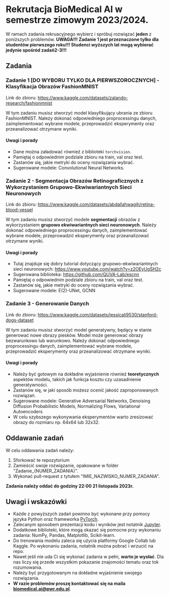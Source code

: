 # Rekrutacja BioMedical AI w semestrze zimowym 2023/2024.

W ramach zadania rekruacyjnego wybierz i spróbuj rozwiązać **jeden** z poniższych problemów. 
**UWAGA!!! Zadanie 1 jest przeznaczone tylko dla studentów pierwszego roku!!! Studenci wyższych lat mogą wybierać jedynie spośród zadań2-3!!!**

## Zadania

### Zadanie 1 [DO WYBORU TYLKO DLA PIERWSZOROCZNYCH] - Klasyfikacja Obrazów FashionMNIST
Link do zbioru: https://www.kaggle.com/datasets/zalando-research/fashionmnist

W tym zadaniu musisz stworzyć model klasyfikujący ubrania ze zbioru FashionMNIST. Należy dokonać odpowiedniego proprocessingu danych, zaimplementować wybrane modele, przeprowadzić eksperymenty oraz przeanalizować otrzymane wyniki.

#### Uwagi i porady
* Dane można załadować również z biblioteki `torchvision`.
* Pamiętaj o odpowiednim podziale zbioru na train, val oraz test.
* Zastanów się, jakie metryki do oceny rozwiązania wybrać.
* Sugerowane modele: Convolutional Neural Networks.


### Zadanie 2 - Segmentacja Obrazów Retinograficznych z Wykorzystaniem Grupowo-Ekwiwariantnych Sieci Neuronowych
Link do zbioru: https://www.kaggle.com/datasets/abdallahwagih/retina-blood-vessel

W tym zadaniu musisz stworzyć modele **segmentacji** obrazów z wykorzystaniem **grupowo ekwiwariantnych sieci neuronowych**. Należy dokonać odpowiedniego proprocessingu danych, zaimplementować wybrane modele, przeprowadzić eksperymenty oraz przeanalizować otrzymane wyniki.

#### Uwagi i porady
* Tutaj znajduje się dobry tutorial dotyczący grupowo-ekwiwariantnych sieci neuronowych: https://www.youtube.com/watch?v=z2OEyUgSH2c
* Sugerowana biblioteka: https://github.com/QUVA-Lab/escnn
* Pamiętaj o odpowiednim podziale zbioru na train, val oraz test.
* Zastanów się, jakie metryki do oceny rozwiązania wybrać.
* Sugerowane modele: E(2)-UNet, GCNN


### Zadanie 3 - Generowanie Danych 
Link do zbioru: https://www.kaggle.com/datasets/jessicali9530/stanford-dogs-dataset

W tym zadaniu musisz stworzyć model generatywny, będący w stanie generować nowe obrazy piesków. Model może generować obrazy bezwarunkowo lub warunkowo. Należy dokonać odpowiedniego proprocessingu danych, zaimplementować wybrane modele, przeprowadzić eksperymenty oraz przeanalizować otrzymane wyniki.  

#### Uwagi i porady
* Należy być gotowym na dokładne wyjaśnienie również **teoretycznych** aspektów modelu, takich jak funkcja kosztu czy uzasadnienie generatywności.
* Zastanów się, w jaki sposób możesz ocenić jakość zaproponowanych rozwiązań.
* Sugerowane modele: Generative Adversarial Networks, Denoising Diffusion Probabilistic Models, Normalizing Flows, Variational Autoencoders
* W celu szybszego wykonywania eksperymentów warto zresizować obrazy do rozmiaru np. 64x64 lub 32x32.

## Oddawanie zadań
W celu oddawania zadań należy:
1. Sforkować te repozytorium
2. Zamieścić swoje rozwiązanie, opakowane w folder "Zadanie\_{NUMER\_ZADANIA}".
3. Wykonać pull-request z tytułem "IMIE\_NAZWISKO\_NUMER\_ZADANIA".

**Zadania należy oddać do godziny 22:00 21 listopada 2023r.**

## Uwagi i wskazówki
* Każde z powyższych zadań powinno być wykonane przy pomocy języka Python oraz frameworka [PyTorch](https://pytorch.org/).
* Zalecanym sposobem prezentacji kodu i wyników jest notatnik [Jupyter](https://jupyter.org/).
* Dodatkowe biblioteki, które mogą okazać się pomocne przy wykonaniu zadania: NumPy, Pandas, Matplotlib, Scikit-learn.
* Do trenowania modelu zaleca się użycia platformy Google Collab lub Kaggle. Po wykonaniu zadania, notatnik można pobrać i wrzucić na repo.  
* Nawet jeśli nie uda Ci się wykonać zadania w pełni, **warto je wysłać**. Dla nas liczy się przede wszystkim pokazanie znajomości tematu oraz tok rozumowania.
* Należy być przygotowanym na dokładne wyjaśnienie swojego rozwiązania.
* **W razie problemów proszę kontaktować się na maila biomedical.ai@pwr.edu.pl**.
